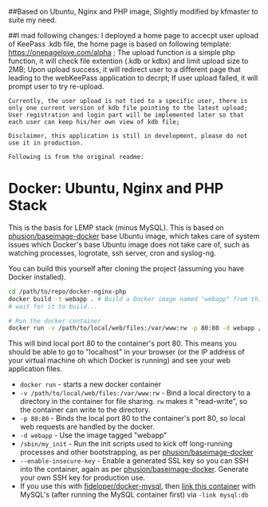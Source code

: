 ##Based on Ubuntu, Nginx and PHP image, 
    Slightly modified by kfmaster to suite my need.
    
##I mad following changes:
    I deployed a home page to accecpt user upload of KeePass .kdb file, the home page is based on following template:
    https://onepagelove.com/alpha ;
    The upload function is a simple php function, it will check file extention (.kdb or kdbx) and limit upload size to 2MB;
    Upon upload success, it will redirect user to a different page that leading to the webKeePass application to decrpt;
    If user upload failed, it will prompt user to try re-upload.
    
    Currently, the user upload is not tied to a specific user, there is only one current version of kdb file pointing to the latest upload;
    User registration and login part will be implemented later so that each user can keep his/her own view of kdb file;
   
    Disclaimer, this application is still in development, please do not use it in production.

    Following is from the original readme:

# Docker: Ubuntu, Nginx and PHP Stack

This is the basis for LEMP stack (minus MySQL). This is based on [phusion/baseimage-docker](https://github.com/phusion/baseimage-docker) base Ubuntu image, which takes care of system issues which Docker's base Ubuntu image does not take care of, such as watching processes, logrotate, ssh server, cron and syslog-ng.

You can build this yourself after cloning the project (assuming you have Docker installed).

```bash
cd /path/to/repo/docker-nginx-php
docker build -t webapp . # Build a Docker image named "webapp" from this location "."
# wait for it to build...

# Run the docker container
docker run -v /path/to/local/web/files:/var/www:rw -p 80:80 -d webapp /sbin/my_init --enable-insecure-key
```

This will bind local port 80 to the container's port 80. This means you should be able to go to "localhost" in your browser (or the IP address of your virtual machine oh which Docker is running) and see your web application files.

* `docker run` - starts a new docker container
* `-v /path/to/local/web/files:/var/www:rw` - Bind a local directory to a directory in the container for file sharing. `rw` makes it "read-write", so the container can write to the directory.
* `-p 80:80` - Binds the local port 80 to the container's port 80, so local web requests are handled by the docker.
* `-d webapp` - Use the image tagged "webapp"
* `/sbin/my_init` - Run the init scripts used to kick off long-running processes and other bootstrapping, as per [phusion/baseimage-docker](https://github.com/phusion/baseimage-docker)
* `--enable-insecure-key` - Enable a generated SSL key so you can SSH into the container, again as per [phusion/baseimage-docker](https://github.com/phusion/baseimage-docker). Generate your own SSH key for production use.
* If you use this with [fideloper/docker-mysql](https://github.com/fideloper/docker-mysql), then [link this container](http://docs.docker.io/en/latest/use/working_with_links_names/) with MySQL's (after running the MySQL container first) via `-link mysql:db`
